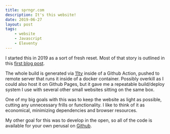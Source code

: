 ```yaml
---
title: sprngr.com
description: It's this website!
date: 2019-06-27
layout: post
tags:
    - website
    - Javascript
    - Eleventy
---
```


I started this in 2019 as a sort of fresh reset. Most of that story is outlined in this [first blog post](https://sprngr.com/posts/2020-04-09-hello-world/).

The whole build is generated via [11ty](https://www.11ty.dev/) inside of a Github Action, pushed to remote server that runs it inside of a docker container. Possibly overkill as I could also host it on Github Pages, but it gave me a repeatable build/deploy system I use with several other small websites sitting on the same box.

One of my big goals with this was to keep the website as light as possible, cutting any unnecessary frills or functionality. I like to think of it as economical, minimizing dependencies and browser resources.

My other goal for this was to develop in the open, so all of the code is available for your own perusal on [Github](https://github.com/sprngr/sprngr.com).
